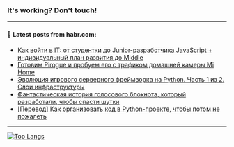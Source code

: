 ### It's working? Don't touch!

---
<!--
#### 🛠️ Technical stack:

![C++](https://img.shields.io/badge/C++-informational?logo=c%2B%2B&style=flat&logoColor=white&color=9C033A)
![Java](https://img.shields.io/badge/Java-informational?logo=java&style=flat&logoColor=white&color=007396)
![Kotlin](https://img.shields.io/badge/Kotlin-informational?logo=Kotlin&style=flat&logoColor=white&color=0095D5)
![JS](https://img.shields.io/badge/JS-informational?logo=javaScript&style=flat&logoColor=black&color=F7Df1E) <br>
![HTML5](https://img.shields.io/badge/HTML5-informational?logo=html5&style=flat&logoColor=white&color=E34F26)
![CSS3](https://img.shields.io/badge/CSS3-informational?logo=css3&style=flat&logoColor=white&color=157286)
![Sass](https://img.shields.io/badge/Saas-informational?logo=sass&style=flat&logoColor=white&color=hotpink)
![PHP](https://img.shields.io/badge/PHP-informational?logo=php&style=flat&logoColor=white&color=777BB4) <br>
![WebPAck](https://img.shields.io/badge/WebPack-informational?logo=webPack&style=flat&logoColor=white&color=FF6F00)
![Bootstrap](https://img.shields.io/badge/Bootstrap-informational?logo=Bootstrap&style=flat&logoColor=white&color=7952B3)
![MySQL](https://img.shields.io/badge/MySQL-informational?logo=MySQL&style=flat&logoColor=white&color=00f) <br>
![NodeJS](https://img.shields.io/badge/NodeJS-informational?logo=node.js&style=flat&logoColor=white&color=43853D)
![Spring](https://img.shields.io/badge/Spring-informational?logo=Spring&style=flat&logoColor=white&color=0A9EDC)
![Angular](https://img.shields.io/badge/Vue-informational?logo=vue.js&style=flat&logoColor=white&color=red)
![Git](https://img.shields.io/badge/Git-informational?logo=git&style=flat&logoColor=white&color=darkorange)

___
-->

#### 💬 Latest posts from habr.com:

<!-- BLOG-POST-LIST:START -->
- [Как войти в IT: от студентки до Junior-разработчика JavaScript + индивидуальный план развития до Middle](https://habr.com/ru/post/676698/?utm_source=habrahabr&utm_medium=rss&utm_campaign=676698)
- [Готовим Pirogue и пробуем его с трафиком домашней камеры Mi Home](https://habr.com/ru/post/678814/?utm_source=habrahabr&utm_medium=rss&utm_campaign=678814)
- [Эволюция игрового серверного фреймворка на Python. Часть 1 из 2. Слои инфраструктуры](https://habr.com/ru/post/678658/?utm_source=habrahabr&utm_medium=rss&utm_campaign=678658)
- [Фантастическая история голосового блокнота, который разработали, чтобы спасти шутки](https://habr.com/ru/post/678374/?utm_source=habrahabr&utm_medium=rss&utm_campaign=678374)
- [[Перевод] Как организовать код в Python-проекте, чтобы потом не пожалеть](https://habr.com/ru/post/678634/?utm_source=habrahabr&utm_medium=rss&utm_campaign=678634)
<!-- BLOG-POST-LIST:END -->

---

[![Top Langs](https://github-readme-stats.vercel.app/api/top-langs/?username=zloylis&layout=compact&hide_border=true&theme=dracula)](https://github.com/zloylis)
